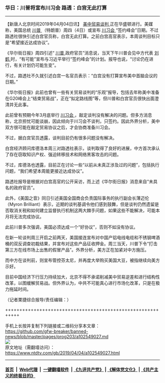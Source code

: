 ### 华日：川普将宣布川习会 路透：白宫无此打算
------------------------

<div class="post_content" itemprop="articleBody">
 <p>
  【新唐人北京时间2019年04月04日讯】
  <a href="https://www.ntdtv.com/gb/34765.htm">
   美中贸易谈判
  </a>
  正在华盛顿进行。美媒称，美国总统
  <a href="https://www.ntdtv.com/gb/川普.htm">
   川普
  </a>
  （特朗普）周四（4日）或宣布
  <a href="https://www.ntdtv.com/gb/川习会.htm">
   川习会
  </a>
  “签约峰会”日期。不过路透社很快引述白宫官员称，白宫无此打算。之前白宫高官表示，本周谈判目标只是“希望接近达成协议”。
 </p>
 <p>
  《华尔街日报》周四引述“
  <a href="https://www.ntdtv.com/gb/川普.htm">
   川普
  </a>
  政府官员”消息说，当天下午川普会见中方代表
  <a href="https://www.ntdtv.com/gb/刘鹤.htm">
   刘鹤
  </a>
  时，“有可能”宣布与习近平举行“签约峰会”的计划。报导也说，“讨论仍在进行，有关计划仍可能生变”。
 </p>
 <p>
  不过，路透社不久就引述白宫一名官员表示：“白宫没有打算宣布美中首脑会议的日期。”
 </p>
 <p>
  《华尔街日报》此前也曾有一些有关贸易谈判的“乐观”报导，包括去年称美中准备在G20峰会上“结束贸易战”，正在“拟定路线图”等，但川普和白宫官员很快出面澄清并无此事。
 </p>
 <p>
  此前曾有预期今年3月底举行
  <a href="https://www.ntdtv.com/gb/川习会.htm">
   川习会
  </a>
  ，敲定谈判没有解决的问题。但多方消息称，北京担忧可能谈崩，因此倾向于川习会不谈判，只签约。因此外界分析，美中双方很可能在敲定贸易协议之后，才会协商准备川习会。
 </p>
 <p>
  不过，据白宫官员透露，谈判目前仍有很多问题没有解决。
 </p>
 <p>
  白宫经济顾问库德洛本周三对路透社表示，谈判取得了良好的进展，中方首次承认了存在窃取知识产权、强迫转移技术和网络黑客攻击的问题。
 </p>
 <p>
  不过，库德洛也透露，目前正在讨论一些“以前从未真正涉及过的问题”，包括执行问题，“我们希望本周能更接近达成协议”。
 </p>
 <p>
  路透社报导是根据对白宫高官的公开采访，而上述《华尔街日报》消息来自“未具名的政府官员”。
 </p>
 <p>
  此外，《美国之音》同日引述美国全国商会负责国际事务的执行副会长薄迈伦（Myron Brilliant）表示，近期的谈判基调令他们感到鼓舞，但是谈判仍然遗留是否取消关税和如何建立监督执行机制这两大棘手问题，如果这些不能解决，可能本月将无法完成协议。
 </p>
 <p>
  此前川普多次强调，美国必须达成一个“好协议”，否则不如没有协议。
 </p>
 <p>
  在新一轮谈判周三开启之前两天，美国接连宣布对中国产铝电线电缆和不锈钢啤酒桶的双反调查初裁结果，并宣布对这些产品征收押金。周三当天，川普下令“打击第三方在线市场上出售的假冒产品”。外界分析，美方正在加紧对中方施压。
 </p>
 <p>
  而中方在谈判前，则宣布管控芬太尼，并再度大举购买美国大豆，被指继续向美方示好。
 </p>
 <p>
  目前中国经济下行压力持续加大，北京不得不承诺削减美中贸易逆差和进行结构性改革，以图缓解贸易战。但外界认为，中共不可能真心进行市场化改革，只是在极力拖延时间。
 </p>
 <p>
  （记者栗捷综合报导/责任编辑：）
 </p>
 <div class="single_ad">
 </div>
</div>

+++++++++++++++++++++++++++++++++++++++++++++++++++++++++++<br/><br/>
手机上长按并复制下列链接或二维码分享本文章：<br/>
https://github.com/gfw-breaker/banned-news/blob/master/pages/prog203/a102549027.md <br/>
<a href='https://github.com/gfw-breaker/banned-news/blob/master/pages/prog203/a102549027.md'><img src='https://github.com/gfw-breaker/banned-news/blob/master/pages/prog203/a102549027.md.png'/></a> <br/>
原文地址（需翻墙访问）：https://www.ntdtv.com/gb/2019/04/04/a102549027.html


------------------------
#### [首页](https://github.com/gfw-breaker/banned-news/blob/master/README.md) &nbsp;|&nbsp; [Web代理](https://github.com/labour-camp/helloworld) &nbsp;|&nbsp; [一键翻墙软件](https://github.com/gfw-breaker/nogfw/blob/master/README.md) &nbsp;| [《九评共产党》](https://github.com/gfw-breaker/9ping.md/blob/master/README.md#九评之一评共产党是什么) | [《解体党文化》](https://github.com/gfw-breaker/jtdwh.md/blob/master/README.md) | [《共产主义的终极目的》](https://github.com/gfw-breaker/gczydzjmd.md/blob/master/README.md)


